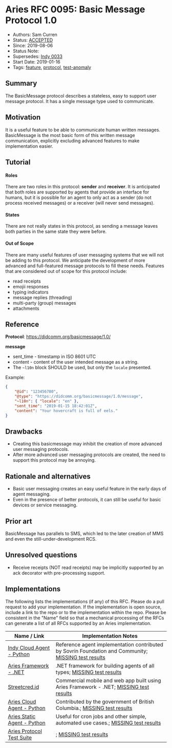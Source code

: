 # Aries RFC 0095: Basic Message Protocol 1.0

- Authors: Sam Curren
- Status: [ACCEPTED](/README.md#accepted)
- Since: 2019-08-06
- Status Note:  
- Supersedes: [Indy 0033](https://github.com/hyperledger/indy-hipe/edit/master/text/0033-basic-message/README.md)
- Start Date: 2019-01-16
- Tags: [feature](/tags.md#feature), [protocol](/tags.md#protocol), [test-anomaly](/tags.md#test-anomaly)

## Summary

The BasicMessage protocol describes a stateless, easy to support user message protocol. It has a single message type used to communicate.

## Motivation

It is a useful feature to be able to communicate human written messages. BasicMessage is the most basic form of this written message communication, explicitly excluding advanced features to make implementation easier.

## Tutorial

#### Roles

There are two roles in this protocol: **sender** and **receiver**. It is anticipated that both roles are supported by agents that provide an interface for humans, but it is possible for an agent to only act as a sender (do not process received messages) or a receiver (will never send messages).

#### States

There are not really states in this protocol, as sending a message leaves both parties in the same state they were before.

#### Out of Scope

There are many useful features of user messaging systems that we will not be adding to this protocol. We anticipate the development of more advanced and full-featured message protocols to fill these needs. Features that are considered out of scope for this protocol include:

- read receipts
- emojii responses
- typing indicators
- message replies (threading)
- multi-party (group) messages
- attachments

## Reference

**Protocol**: https://didcomm.org/basicmessage/1.0/

**message**

- sent_time - timestamp in ISO 8601 UTC
- content - content of the user intended message as a string.
- The `~l10n` block SHOULD be used, but only the `locale` presented.

Example:

```json
{
    "@id": "123456780",
    "@type": "https://didcomm.org/basicmessage/1.0/message",
    "~l10n": { "locale": "en" },
    "sent_time": "2019-01-15 18:42:01Z",
    "content": "Your hovercraft is full of eels."
}
```

## Drawbacks

- Creating this basicmessage may inhibit the creation of more advanced user messaging protocols.
- After more advanced user messaging protocols are created, the need to support this protocol may be annoying.

## Rationale and alternatives

- Basic user messaging creates an easy useful feature in the early days of agent messaging.
- Even in the presence of better protocols, it can still be useful for basic devices or service messaging.

## Prior art

BasicMessage has parallels to SMS, which led to the later creation of MMS and even the still-under-development RCS.

## Unresolved questions

- Receive receipts (NOT read receipts) may be implicitly supported by an ack decorator with pre-processing support.

## Implementations

The following lists the implementations (if any) of this RFC. Please do a pull request to add your implementation. If the implementation is open source, include a link to the repo or to the implementation within the repo. Please be consistent in the "Name" field so that a mechanical processing of the RFCs can generate a list of all RFCs supported by an Aries implementation.

Name / Link | Implementation Notes
--- | ---
[Indy Cloud Agent - Python](https://github.com/hyperledger/indy-agent/python) | Reference agent implementation contributed by Sovrin Foundation and Community; [MISSING test results](/tags.md#test-anomaly)
[Aries Framework - .NET](https://github.com/hyperledger/aries-framework-dotnet) | .NET framework for building agents of all types; [MISSING test results](/tags.md#test-anomaly)
[Streetcred.id](https://streetcred.id/) | Commercial mobile and web app built using Aries Framework - .NET; [MISSING test results](/tags.md#test-anomaly)
[Aries Cloud Agent - Python](https://github.com/hyperledger/aries-cloudagent-python) | Contributed by the government of British Columbia.; [MISSING test results](/tags.md#test-anomaly)
[Aries Static Agent - Python](https://github.com/hyperledger/aries-staticagent-python) | Useful for cron jobs and other simple, automated use cases.; [MISSING test results](/tags.md#test-anomaly)
[Aries Protocol Test Suite](https://github.com/hyperledger/aries-protocol-test-suite) | ; [MISSING test results](/tags.md#test-anomaly)

